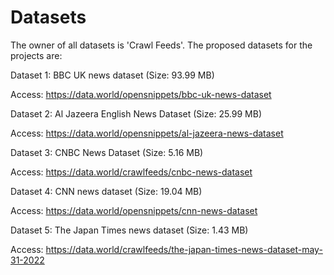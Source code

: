 # Datasets 

The owner of all datasets is 'Crawl Feeds'. The proposed datasets for the projects are:


Dataset 1: BBC UK news dataset (Size: 93.99 MB)

Access: https://data.world/opensnippets/bbc-uk-news-dataset 

Dataset 2: Al Jazeera English News Dataset (Size: 25.99 MB)

Access: https://data.world/opensnippets/al-jazeera-news-dataset 


Dataset 3: CNBC News Dataset (Size: 5.16 MB)

Access: https://data.world/crawlfeeds/cnbc-news-dataset 


Dataset 4: CNN news dataset (Size: 19.04 MB)

Access: https://data.world/opensnippets/cnn-news-dataset 


Dataset 5: The Japan Times news dataset (Size: 1.43 MB)

Access: https://data.world/crawlfeeds/the-japan-times-news-dataset-may-31-2022 


